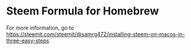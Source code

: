 # Steem Formula for Homebrew

For more information, go to
https://steemit.com/steemit/@samrg472/installing-steem-on-macos-in-three-easy-steps
